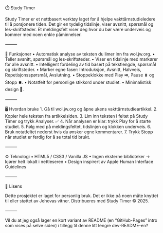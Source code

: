 ⏱️ Study Timer

Study Timer er et nettbasert verktøy laget for å hjelpe vakttårnstudieledere til å porsjonere tiden.
Det gir en tydelig tidslinje, viser avsnitt, spørsmål og les-skriftsteder. Et meldingsfelt viser deg hvor du bør være underveis og kommer med noen enkle påminnelser.

⸻

🚀 Funksjoner
	•	Automatisk analyse av teksten du limer inn fra wol.jw.org.
	•	Teller avsnitt, spørsmål og les-skriftsteder.
	•	Viser en tidslinje med markører for alle avsnitt.
	•	Intelligent fordeling av tid basert på tekstlengde, spørsmål og skriftsteder.
	•	Marker egne faser: Introduksjon, Avsnitt, Halvveis, Repetisjonsspørsmål, Avslutning.
	•	Stoppeklokke med Play ⏯️, Pause ⏸️ og Stopp ⏹️.
	•	Notatfelt for personlige stikkord under studiet.
	•	Minimalistisk design 🍏.

⸻

🖥️ Hvordan bruke
	1.	Gå til wol.jw.org og åpne ukens vakttårnstudieartikkel.
	2.	Kopier hele teksten fra artikkelsiden.
	3.	Lim inn teksten i feltet på Study Timer og trykk Analyser. ✅
	4.	Når analysen er klar: trykk Play for å starte studiet.
	5.	Følg med på meldingsfeltet, tidslinjen og klokken underveis.
	6.	Bruk notatfeltet nederst hvis du ønsker egne kommentarer.
	7.	Trykk Stopp når studiet er ferdig for å se total tid brukt.


⸻

⚙️ Teknologi
	•	HTML5 / CSS3 / Vanilla JS
	•	Ingen eksterne biblioteker → kjører helt lokalt i nettleseren
	•	Design inspirert av Apple Human Interface Guidelines

⸻

📜 Lisens

Dette prosjektet er laget for personlig bruk. 
Det er ikke på noen måte knyttet til eller støttet av Jehovas vitner.
Distribueres med Study Timer © 2025.

⸻

Vil du at jeg også lager en kort variant av README (en “GitHub-Pages” intro som vises på selve siden) i tillegg til denne litt lengre dev-README-en?
